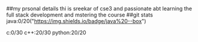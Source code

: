##my prsonal details
thi is sreekar of cse3 and passionate abt learning the full stack development and mstering the course
##git stats 
java:0/20("https://img.shields.io/badge/java%20--box")

 c:0/30
 c++:20/30
python:20/20
